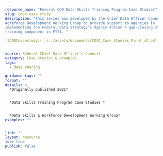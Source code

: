 ```yaml
---
resource_name: "Federal CDO Data Skills Training Program Case Studies"
slug: cdoc-case-study
description: "This series was developed by the Chief Data Officer Council’s Data Skills & 
Workforce Development Working Group to provide support to agencies in 
implementing the Federal Data Strategy’s Agency Action 4 gap-closing strategy 
training component in FY21. "

![CDOCcasestudy](../../assets/documents/CDOC_Case_Studies_Final_v2.pdf) 


source: Federal Chief Data Officer's Council
category: Case studies & examples
tags:
  - data sharing
 
guidance_tags: ""
format: ""
details: >-
  *Originally published 2021*


  *Data Skills Training Program Case Studies *


  *Data Skills & Workforce Development Working Group*  
examples: ""


link: ""
layout: resource
toc: true
publish: false
---
```

